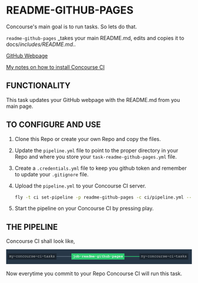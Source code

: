 # README-GITHUB-PAGES

Concourse's main goal is to run tasks. So lets do that.

`readme-github-pages` _takes your main README.md, edits and copies it to docs/_includes/README.md.._

[GitHub Webpage](https://jeffdecola.github.io/my-concourse-ci-tasks/)

[My notes on how to install Concourse CI](https://github.com/JeffDeCola/my-cheat-sheets/tree/master/concourse-ci-cheat-sheet)

## FUNCTIONALITY

This task updates your GitHub webpage with the README.md from you main page.

## TO CONFIGURE AND USE

1. Clone this Repo or create your own Repo and copy the files.

2. Update the `pipeline.yml` file to point to the proper directory in your
   Repo and where you store your `task-readme-github-pages.yml` file.

3. Create a `.credentials.yml` file to keep you github token and
   remember to update your `.gitignore` file.

4. Upload the `pipeline.yml` to your Concourse CI server.

   ```bash
   fly -t ci set-pipeline -p readme-github-pages -c ci/pipeline.yml --load-vars-from ci/.credentials.yml
   ```

5. Start the pipeline on your Concourse CI by pressing play.

## THE PIPELINE

Concourse CI shall look like,

![IMAGE - readme-github-pages concourse ci piepline - IMAGE](../docs/pics/readme-github-pages-pipeline.jpg)

Now everytime you commit to your Repo Concourse CI will run this task.
